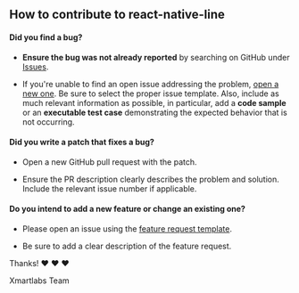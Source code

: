 ## How to contribute to react-native-line

#### **Did you find a bug?**

* **Ensure the bug was not already reported** by searching on GitHub under [Issues](https://github.com/xmartlabs/react-native-line/issues).

* If you're unable to find an open issue addressing the problem, [open a new one](https://github.com/xmartlabs/react-native-line/issues/new/choose). Be sure to select the proper issue template. Also, include as much relevant information as possible, in particular, add a **code sample** or an **executable test case** demonstrating the expected behavior that is not occurring.

#### **Did you write a patch that fixes a bug?**

* Open a new GitHub pull request with the patch.

* Ensure the PR description clearly describes the problem and solution. Include the relevant issue number if applicable.

#### **Do you intend to add a new feature or change an existing one?**

* Please open an issue using the [feature request template](https://github.com/xmartlabs/react-native-line/issues/new?template=---feature-request.md).

* Be sure to add a clear description of the feature request.

Thanks! :heart: :heart: :heart:

Xmartlabs Team

